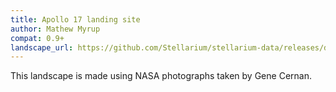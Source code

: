 ```yaml
---
title: Apollo 17 landing site
author: Mathew Myrup
compat: 0.9+
landscape_url: https://github.com/Stellarium/stellarium-data/releases/download/landscapes/apollo_17.zip
---
```

This landscape is made using NASA photographs taken by Gene Cernan.